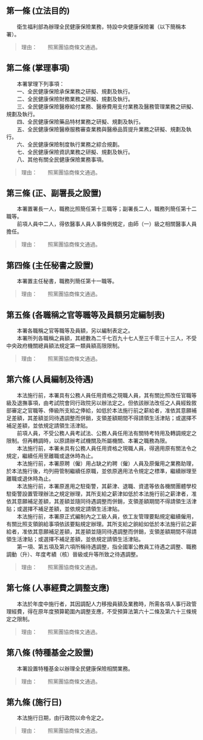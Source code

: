 第一條 (立法目的)
-----------------
　　衛生福利部為辦理全民健康保險業務，特設中央健康保險署（以下簡稱本署）。  
> 理由：　　照黨團協商條文通過。



第二條 (掌理事項)
-----------------
　　本署掌理下列事項：  
　　一、全民健康保險承保業務之研擬、規劃及執行。  
　　二、全民健康保險財務業務之研擬、規劃及執行。  
　　三、全民健康保險醫療給付業務、醫療費用支付業務及醫務管理業務之研擬、規劃及執行。  
　　四、全民健康保險藥品特材業務之研擬、規劃及執行。  
　　五、全民健康保險醫療服務審查業務與醫療品質提升業務之研擬、規劃及執行。  
　　六、全民健康保險制度執行業務之綜合規劃。  
　　七、全民健康保險資訊業務之研擬、規劃及執行。  
　　八、其他有關全民健康保險業務事項。  
> 理由：　　照黨團協商條文通過。



第三條 (正、副署長之設置)
-------------------------
　　本署置署長一人，職務比照簡任第十三職等；副署長二人，職務列簡任第十二職等。  
　　前項人員中二人，得依醫事人員人事條例規定，由師（一）級之相關醫事人員擔任。  
> 理由：　　照黨團協商條文通過。



第四條 (主任秘書之設置)
-----------------------
　　本署置主任秘書，職務列簡任第十一職等。  
> 理由：　　照黨團協商條文通過。



第五條 (各職稱之官等職等及員額另定編制表)
-----------------------------------------
　　本署各職稱之官等職等及員額，另以編制表定之。  
　　本署所列各職稱之員額，其總數為二千七百九十七人至三千零三十三人，不受中央政府機關總員額法規定第一類員額高限限制。  
> 理由：　　照黨團協商條文通過。



第六條 (人員編制及待遇)
-----------------------
　　本法施行前，本署具有公務人員任用資格之現職人員，其有關比照改任官職等級及退撫事項，由考試院會同行政院另以辦法定之。但依該辦法改任之人員經銓敘部審定之官職等、俸級所支給之俸給，如低於本法施行前之薪給者，准依其意願補足差額，其差額並同待遇調整而併銷，支領差額期間不得請領生活津貼；或選擇不補足差額，並依規定請領生活津貼。  
　　前項人員，不受公務人員考試法、公務人員任用法有關特考特用及轉調規定之限制。但再轉調時，以原請辦考試機關及所屬機關、本署之職務為限。  
　　本法施行前，本署未具有公務人員任用資格之現職人員，得適用原有關法令之規定，繼續任用至離職或退休時為止。  
　　本法施行前，本署原聘（僱）用占缺之約聘（僱）人員及原僱用之業務助理，於本法施行後，均列冊管制繼續任原職，並依原適用法令規定之標準，繼續辦理至離職或退休時為止。  
　　本法施行前，本署原進用之駐衛警，其薪津、退職、資遣等依各機關團體學校駐衛警設置管理辦法之規定辦理，其所支給之薪津如低於本法施行前之薪津者，准依其意願補足差額，其差額並隨同待遇調整而併銷，支領差額期間不得請領生活津貼；或選擇不補足差額，並依規定請領生活津貼。  
　　本法施行前，本署原正式編制內之工級人員，依工友管理要點規定繼續僱用，有關比照支領餉給事項依該要點規定辦理。其所支給之餉給如低於本法施行前之薪給者，准依其意願補足差額，其差額並隨同待遇調整而併銷，支領差額期間不得請領生活津貼；或選擇不補足差額，並依規定請領生活津貼。  
　　第一項、第五項及第六項所稱待遇調整，指全國軍公教員工待遇之調整、職務調動（升）、年度考績（核）晉級或升等所致之待遇調整。  
> 理由：　　照黨團協商條文通過。



第七條 (人事經費之調整支應)
---------------------------
　　本法於年度中施行者，其因調配人力移撥員額及業務時，所需各項人事行政管理經費，得在原年度預算範圍內調整支應，不受預算法第六十二條及第六十三條規定之限制。  
> 理由：　　照黨團協商條文通過。



第八條 (特種基金之設置)
-----------------------
　　本署設置特種基金以辦理全民健康保險相關業務。  
> 理由：　　照黨團協商條文通過。



第九條 (施行日)
---------------
　　本法施行日期，由行政院以命令定之。  
> 理由：　　照黨團協商條文通過。